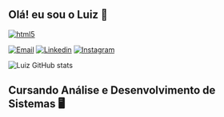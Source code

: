 ## Olá! eu sou o Luiz 👋
<div style="display: inline-block;">
      <a href="https://www.luizgustavoka66@gmail.com" class="copy-link" onclick="copyToClipboard(event, 'https://www.example.com')"><img src="https://img.shields.io/badge/Gmail-D14836?style=for-the-badge&logo=gmail&logoColor=white" alt="html5" /></a> 
</div>

<script>
function copyToClipboard(event, text) {
    event.preventDefault(); // Evita a navegação ao clicar no link
    const tempInput = document.createElement('input');
    tempInput.value = text;
    document.body.appendChild(tempInput);
    tempInput.select();
    document.execCommand('copy');
    document.body.removeChild(tempInput);

    alert('Link copiado para a área de transferência: ' + text);
}      
</script>

[![Email](https://img.shields.io/badge/Gmail-D14836?style=for-the-badge&logo=gmail&logoColor=white)](https://www.luizgustavoka66@gmail.com)
[![Linkedin](https://img.shields.io/badge/LinkedIn-0077B5?style=for-the-badge&logo=linkedin&logoColor=white)](https://www.linkedin.com/in/luiz-gustavo-164a9a263/)
[![Instagram](https://img.shields.io/badge/Instagram-E4405F?style=for-the-badge&logo=instagram&logoColor=white)](https://www.instagram.com/luizz.gu_/)

![Luiz GitHub stats](https://github-readme-stats.vercel.app/api?username=Luizz66&show_icons=true&theme=radical)

## Cursando Análise e Desenvolvimento de Sistemas 🖥️

